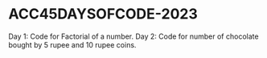 # ACC45DAYSOFCODE-2023

Day 1: Code for Factorial of a number.
Day 2: Code for number of chocolate bought by 5 rupee and 10 rupee coins.